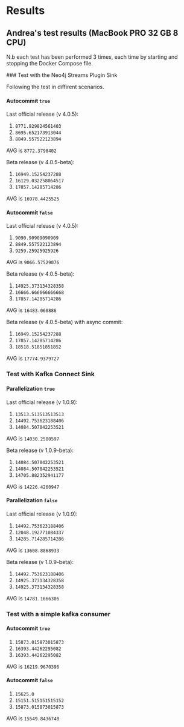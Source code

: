 # Results

## Andrea's test results (MacBook PRO 32 GB 8 CPU)

N.b each test has been performed 3 times, each time by starting and stopping the Docker Compose file.

### Test with the Neo4j Streams Plugin Sink

Following the test in diffirent scenarios.

#### Autocommit `true`

Last official release (v 4.0.5):

1. `8771.929824561403`
2. `8695.652173913044`
3. `8849.557522123894`

AVG is `8772.3798402`

Beta release (v 4.0.5-beta):

1. `16949.15254237288`
2. `16129.032258064517`
3. `17857.14285714286`

AVG is `16978.4425525`

#### Autocommit `false`

Last official release (v 4.0.5):

1. `9090.90909090909`
2. `8849.557522123894`
3. `9259.25925925926`

AVG is `9066.57529076`

Beta release (v 4.0.5-beta):

1. `14925.373134328358`
2. `16666.666666666668`
3. `17857.14285714286`

AVG is `16483.060886`

Beta release (v 4.0.5-beta) with async commit:

1. `16949.15254237288`
2. `17857.14285714286`
3. `18518.51851851852`

AVG is `17774.9379727`

### Test with Kafka Connect Sink

#### Parallelization `true`

Last official release (v 1.0.9):

1. `13513.513513513513`
2. `14492.753623188406`
3. `14084.507042253521`

AVG is `14030.2580597`

Beta release (v 1.0.9-beta):

1. `14084.507042253521`
2. `14084.507042253521`
3. `14705.882352941177`

AVG is `14226.4260947`

#### Parallelization `false`

Last official release (v 1.0.9):

1. `14492.753623188406`
2. `12048.192771084337`
3. `14285.714285714286`

AVG is `13608.8868933`

Beta release (v 1.0.9-beta):

1. `14492.753623188406`
2. `14925.373134328358`
3. `14925.373134328358`

AVG is `14781.1666306`

### Test with a simple kafka consumer

#### Autocommit `true`

1. `15873.015873015873`
2. `16393.44262295082`
3. `16393.44262295082`

AVG is `16219.9670396`

#### Autocommit `false`

1. `15625.0`
2. `15151.515151515152`
3. `15873.015873015873`

AVG is `15549.8436748`
